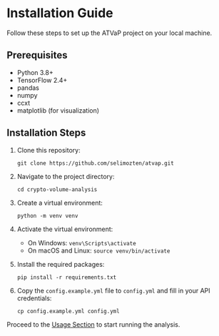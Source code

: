 # Installation Guide

Follow these steps to set up the ATVaP project on your local machine.

## Prerequisites

- Python 3.8+
- TensorFlow 2.4+
- pandas
- numpy
- ccxt
- matplotlib (for visualization)

## Installation Steps

1. Clone this repository:
   ```
   git clone https://github.com/selimozten/atvap.git
   ```

2. Navigate to the project directory:
   ```
   cd crypto-volume-analysis
   ```

3. Create a virtual environment:
   ```
   python -m venv venv
   ```

4. Activate the virtual environment:
   - On Windows: `venv\Scripts\activate`
   - On macOS and Linux: `source venv/bin/activate`

5. Install the required packages:
   ```
   pip install -r requirements.txt
   ```

6. Copy the `config.example.yml` file to `config.yml` and fill in your API credentials:
   ```
   cp config.example.yml config.yml
   ```

Proceed to the [Usage Section](usage.md) to start running the analysis.
